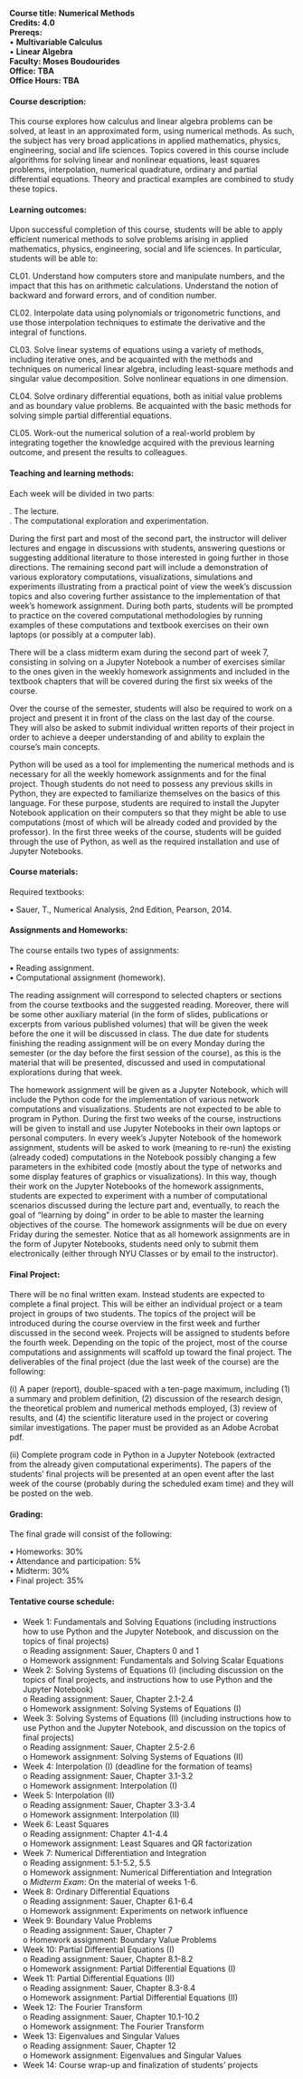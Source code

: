 **Course title: Numerical Methods**<br />
**Credits: 4.0**<br /> 
**Prereqs:**<br /> 
•	**Multivariable Calculus**<br />
•	**Linear Algebra**<br /> 
**Faculty: Moses Boudourides**<br />
**Office: TBA**<br />
**Office Hours: TBA**

<h4>Course description:</h4>

This course explores how calculus and linear algebra problems can be solved, at least in an approximated form, using numerical methods. As such, the subject has very broad applications in applied mathematics, physics, engineering, social and life sciences. Topics covered in this course include algorithms for solving linear and nonlinear equations, least squares problems, interpolation, numerical quadrature, ordinary and partial differential equations. Theory and practical examples are combined to study these topics.
 
<h4>Learning outcomes:</h4>

Upon successful completion of this course, students will be able to apply efficient numerical methods to solve problems arising in applied mathematics, physics, engineering, social and life sciences. In particular, students will be able to:

CL01. Understand how computers store and manipulate numbers, and the impact that this has on arithmetic calculations. Understand the notion of backward and forward errors, and of condition number.

CL02. Interpolate data using polynomials or trigonometric functions, and use those interpolation techniques to estimate the derivative and the integral of functions.

CL03. Solve linear systems of equations using a variety of methods, including iterative ones, and be acquainted with the methods and techniques on numerical linear algebra, including least-square methods and singular value decomposition. Solve nonlinear equations in one dimension.

CL04. Solve ordinary differential equations, both as initial value problems and as boundary value problems. Be acquainted with the basic methods for solving simple partial differential equations.

CL05. Work-out the numerical solution of a real-world problem by integrating together the knowledge acquired with the previous learning outcome, and present the results to colleagues.

<h4>Teaching and learning methods:</h4>

Each week will be divided in two parts: 

.	The lecture.<br />
.	The computational exploration and experimentation.

During the first part and most of the second part, the instructor will deliver lectures and engage in discussions with students, answering questions or suggesting additional literature to those interested in going further in those directions. The remaining second part will include a demonstration of various exploratory computations, visualizations, simulations and experiments illustrating from a practical point of view the week’s discussion topics and also covering further assistance to the implementation of that week’s homework assignment. During both parts, students will be prompted to practice on the covered computational methodologies by running examples of these computations and textbook exercises on their own laptops (or possibly at a computer lab). 

There will be a class midterm exam during the second part of week 7, consisting in solving on a Jupyter Notebook a number of exercises similar to the ones given in the weekly homework assignments and included in the textbook chapters that will be covered during the first six weeks of the course.

Over the course of the semester, students will also be required to work on a project and present it in front of the class on the last day of the course. They will also be asked to submit individual written reports of their project in order to achieve a deeper understanding of and ability to explain the course’s main concepts. 

Python will be used as a tool for implementing the numerical methods and is necessary for all the weekly homework assignments and for the final project. Though students do not need to possess any previous skills in Python, they are expected to familiarize themselves on the basics of this language. For these purpose, students are required to install the Jupyter Notebook application on their computers so that they might be able to use computations (most of which will be already coded and provided by the professor). In the first three weeks of the course, students will be guided through the use of Python, as well as the required installation and use of Jupyter Notebooks.

<h4>Course materials:</h4>

Required textbooks:

•	Sauer, T., Numerical Analysis, 2nd Edition, Pearson, 2014. 

<h4>Assignments and Homeworks:</h4>

The course entails two types of assignments:

•	Reading assignment.<br />
•	Computational assignment (homework).

The reading assignment will correspond to selected chapters or sections from the course textbooks and the suggested reading. Moreover, there will be some other auxiliary material (in the form of slides, publications or excerpts from various published volumes) that will be given the week before the one it will be discussed in class. The due date for students finishing the reading assignment will be on every Monday during the semester (or the day before the first session of the course), as this is the material that will be presented, discussed and used in computational explorations during that week.

The homework assignment will be given as a Jupyter Notebook, which will include the Python code for the implementation of various network computations and visualizations. Students are not expected to be able to program in Python. During the first two weeks of the course, instructions will be given to install and use Jupyter Notebooks in their own laptops or personal computers. In every week’s Jupyter Notebook of the homework assignment, students will be asked to work (meaning to re-run) the existing (already coded) computations in the Notebook possibly changing a few parameters in the exhibited code (mostly about the type of networks and some display features of graphics or visualizations). In this way, though their work on the Jupyter Notebooks of the homework assignments, students are expected to experiment with a number of computational scenarios discussed during the lecture part and, eventually, to reach the goal of “learning by doing” in order to be able to master the learning objectives of the course. The homework assignments will be due on every Friday during the semester. Notice that as all homework assignments are in the form of Jupyter Notebooks, students need only to submit them electronically (either through NYU Classes or by email to the instructor).

<h4>Final Project:</h4>

There will be no final written exam. Instead students are expected to complete a final project. This will be either an individual project or a team project in groups of two students. The topics of the project will be introduced during the course overview in the first week and further discussed in the second week. Projects will be assigned to students before the fourth week. Depending on the topic of the project, most of the course computations and assignments will scaffold up toward the final project. The deliverables of the final project (due the last week of the course) are the following:

(i)	A paper (report), double-spaced with a ten-page maximum, including (1) a summary and problem definition, (2) discussion of the research design, the theoretical problem and numerical methods employed, (3) review of results, and (4) the scientific literature used in the project or covering similar investigations. The paper must be provided as an Adobe Acrobat pdf.

(ii)	Complete program code in Python in a Jupyter Notebook (extracted from the already given computational experiments). 
The papers of the students’ final projects will be presented at an open event after the last week of the course (probably during the scheduled exam time) and they will be posted on the web.

<h4>Grading:</h4>

The final grade will consist of the following:

•	Homeworks: 30%<br />
•	Attendance and participation: 5%<br />
•	Midterm: 30%<br />
•	Final project: 35%

<h4>Tentative course schedule:</h4>

*	Week 1: Fundamentals and Solving Equations (including instructions how to use Python and the Jupyter Notebook, and discussion on the topics of final projects)<br />
 o	Reading assignment: Sauer, Chapters 0 and 1<br />
 o	Homework assignment: Fundamentals and Solving Scalar Equations<br />
*	Week 2: Solving Systems of Equations (I) (including discussion on the topics of final projects, and instructions how to use Python and the Jupyter Notebook) <br />
 o	Reading assignment: Sauer, Chapter 2.1-2.4 <br />
 o	Homework assignment: Solving Systems of Equations (I)<br />
*	Week 3: Solving Systems of Equations (II) (including instructions how to use Python and the Jupyter Notebook, and discussion on the topics of final projects)<br />
 o	Reading assignment: Sauer, Chapter 2.5-2.6<br />
 o	Homework assignment: Solving Systems of Equations (II)<br />
*	Week 4: Interpolation (I) (deadline for the formation of teams)<br />
 o	Reading assignment: Sauer, Chapter 3.1-3.2<br />
 o	Homework assignment: Interpolation (I)<br />
*	Week 5: Interpolation (II) <br />
 o	Reading assignment: Sauer, Chapter 3.3-3.4<br />
 o	Homework assignment: Interpolation (II)<br />
*	Week 6: Least Squares <br />
 o	Reading assignment: Chapter 4.1-4.4<br />
 o	Homework assignment: Least Squares and QR factorization<br />
*	Week 7: Numerical Differentiation and Integration <br />
 o	Reading assignment: 5.1-5.2, 5.5<br />
 o	Homework assignment: Numerical Differentiation and Integration<br />
 o	*Midterm Exam*: On the material of weeks 1-6.<br />
*	Week 8: Ordinary Differential Equations  <br />
 o	Reading assignment: Sauer, Chapter 6.1-6.4<br />
 o	Homework assignment: Experiments on network influence<br />
*	Week 9: Boundary Value Problems<br />
 o	Reading assignment: Sauer, Chapter 7<br />
 o	Homework assignment: Boundary Value Problems<br />
*	Week 10: Partial Differential Equations (I) <br />
 o	Reading assignment: Sauer, Chapter 8.1-8.2<br />
 o	Homework assignment: Partial Differential Equations (I)<br />
*	Week 11: Partial Differential Equations (II) <br />
 o	Reading assignment: Sauer, Chapter 8.3-8.4<br />
 o	Homework assignment: Partial Differential Equations (II)<br />
*	Week 12: The Fourier Transform <br />
 o	Reading assignment: Sauer, Chapter 10.1-10.2<br />
 o	Homework assignment: The Fourier Transform<br />
*	Week 13: Eigenvalues and Singular Values <br />
 o	Reading assignment: Sauer, Chapter 12<br />
 o	Homework assignment: Eigenvalues and Singular Values<br />
*	Week 14: Course wrap-up and finalization of students’ projects
